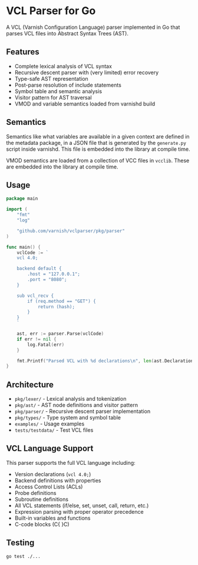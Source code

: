 # VCL Parser for Go

A VCL (Varnish Configuration Language) parser implemented in Go that parses VCL files into Abstract Syntax Trees (AST).

## Features

- Complete lexical analysis of VCL syntax
- Recursive descent parser with (very limited) error recovery 
- Type-safe AST representation
- Post-parse resolution of include statements
- Symbol table and semantic analysis
- Visitor pattern for AST traversal
- VMOD and variable semantics loaded from varnishd build

## Semantics

Semantics like what variables are available in a given context are defined in the metadata package, in a JSON file that
is generated by the `generate.py` script inside varnishd. This file is embedded into the library at compile time.

VMOD semantics are loaded from a collection of VCC files in `vcclib`. These are embedded into the library at compile
time.

## Usage

```go
package main

import (
	"fmt"
	"log"

	"github.com/varnish/vclparser/pkg/parser"
)

func main() {
	vclCode := `
    vcl 4.0;

    backend default {
        .host = "127.0.0.1";
        .port = "8080";
    }

    sub vcl_recv {
        if (req.method == "GET") {
            return (hash);
        }
    }
    `

	ast, err := parser.Parse(vclCode)
	if err != nil {
		log.Fatal(err)
	}

	fmt.Printf("Parsed VCL with %d declarations\n", len(ast.Declarations))
}
```

## Architecture

- `pkg/lexer/` - Lexical analysis and tokenization
- `pkg/ast/` - AST node definitions and visitor pattern
- `pkg/parser/` - Recursive descent parser implementation
- `pkg/types/` - Type system and symbol table
- `examples/` - Usage examples
- `tests/testdata/` - Test VCL files

## VCL Language Support

This parser supports the full VCL language including:

- Version declarations (`vcl 4.0;`)
- Backend definitions with properties
- Access Control Lists (ACLs)
- Probe definitions
- Subroutine definitions
- All VCL statements (if/else, set, unset, call, return, etc.)
- Expression parsing with proper operator precedence
- Built-in variables and functions
- C-code blocks (C{ }C)

## Testing

```bash
go test ./...
```
